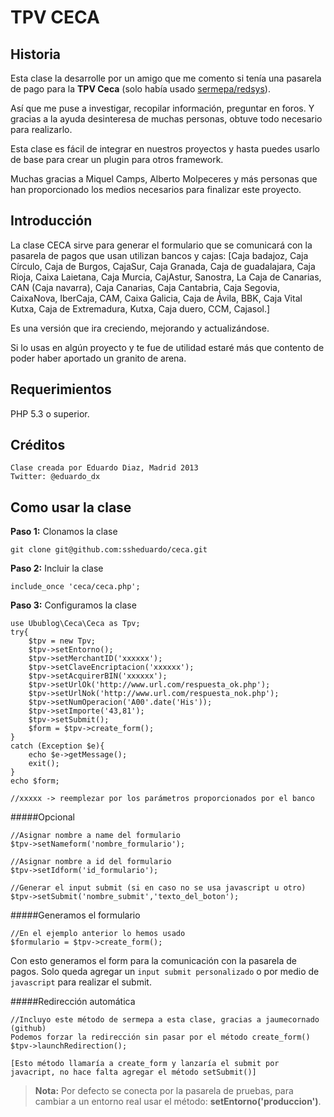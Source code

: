 TPV CECA
========

Historia
--------
Esta clase la desarrolle por un amigo que me comento si tenía una pasarela de pago para la **TPV Ceca** (solo había usado [sermepa/redsys](https://github.com/ssheduardo/sermepa)).

Así que me puse a investigar, recopilar información, preguntar en foros. Y gracias a la ayuda desinteresa de muchas personas, obtuve todo necesario para realizarlo.

Esta clase es fácil de integrar en nuestros proyectos y hasta puedes usarlo de base para crear un plugin para otros framework.

Muchas gracias a Miquel Camps, Alberto Molpeceres y más personas que han proporcionado los medios necesarios para finalizar este proyecto.


Introducción
------------
La clase CECA sirve para generar el formulario que se comunicará con la pasarela de pagos que usan utilizan bancos y cajas: [Caja badajoz, Caja Círculo, Caja de Burgos, CajaSur, Caja Granada, Caja de guadalajara, Caja Rioja, Caixa Laietana, Caja Murcia, CajAstur, Sanostra, La Caja de Canarias, CAN (Caja navarra), Caja Canarias, Caja Cantabria, Caja Segovia, CaixaNova, IberCaja, CAM, Caixa Galicia, Caja de Ávila, BBK, Caja Vital Kutxa, Caja de Extremadura, Kutxa, Caja duero, CCM, Cajasol.]

Es una versión que ira creciendo, mejorando y actualizándose.

Si lo usas en algún proyecto y te fue de utilidad estaré más que contento de poder haber aportado un granito de arena.

Requerimientos
--------------
PHP 5.3 o superior.

Créditos
--------
	Clase creada por Eduardo Diaz, Madrid 2013
	Twitter: @eduardo_dx


Como usar la clase
------------------
**Paso 1:** Clonamos la clase

	git clone git@github.com:ssheduardo/ceca.git

**Paso 2:** Incluir la clase

	include_once 'ceca/ceca.php';

**Paso 3:** Configuramos la clase

	use Ubublog\Ceca\Ceca as Tpv;
	try{
		$tpv = new Tpv;
		$tpv->setEntorno();
		$tpv->setMerchantID('xxxxxx');
		$tpv->setClaveEncriptacion('xxxxxx');
		$tpv->setAcquirerBIN('xxxxxx');
		$tpv->setUrlOk('http://www.url.com/respuesta_ok.php');
		$tpv->setUrlNok('http://www.url.com/respuesta_nok.php');
		$tpv->setNumOperacion('A00'.date('His'));
		$tpv->setImporte('43,81');
		$tpv->setSubmit();
		$form = $tpv->create_form();
	}
	catch (Exception $e){
		echo $e->getMessage();
		exit();
	}
	echo $form;

	//xxxxx -> reemplezar por los parámetros proporcionados por el banco

#####Opcional

	//Asignar nombre a name del formulario
	$tpv->setNameform('nombre_formulario');	

	//Asignar nombre a id del formulario
	$tpv->setIdform('id_formulario');	

	//Generar el input submit (si en caso no se usa javascript u otro)
	$tpv->setSubmit('nombre_submit','texto_del_boton');


#####Generamos el formulario

	//En el ejemplo anterior lo hemos usado
	$formulario = $tpv->create_form();

Con esto generamos el form para la comunicación con la pasarela de pagos.
Solo queda agregar un `input submit personalizado` o por medio de `javascript` para realizar el submit.

#####Redirección automática

	//Incluyo este método de sermepa a esta clase, gracias a jaumecornado (github)
	Podemos forzar la redirección sin pasar por el método create_form()
	$tpv->launchRedirection(); 
	
	[Esto método llamaría a create_form y lanzaría el submit por javacript, no hace falta agregar el método setSubmit()]

>**Nota:**
	Por defecto se conecta por la pasarela de pruebas, para cambiar a un entorno real usar el método: **setEntorno('produccion')**.

